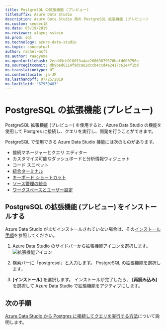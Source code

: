 ```yaml
---
title: PostgreSQL の拡張機能 (プレビュー)
titleSuffix: Azure Data Studio
description: Azure Data Studio 用の PostgreSQL 拡張機能 (プレビュー)
ms.custom: seodec18
ms.date: 03/19/2019
ms.reviewer: alayu; sstein
ms.prod: sql
ms.technology: azure-data-studio
ms.topic: conceptual
author: rachel-msft
ms.author: raagyema
ms.openlocfilehash: 2ecdd3cb918013a4ae26869679576bafd003756e
ms.sourcegitcommit: db9bed6214f9dca82dccb4ccd4a2417c62e4f1bd
ms.translationtype: HT
ms.contentlocale: ja-JP
ms.lasthandoff: 07/25/2019
ms.locfileid: "67959483"
---
```

# <a name="postgresql-extension-preview"></a>PostgreSQL の拡張機能 (プレビュー)

PostgreSQL 拡張機能 (プレビュー) を使用すると、Azure Data Studio の機能を使用して Postgres に接続し、クエリを実行し、開発を行うことができます。 

PostgreSQL で使用できる Azure Data Studio 機能には次のものがあります。

- 接続マネージャーとクエリ エディター
- カスタマイズ可能なダッシュボードと分析情報ウィジェット
- コード スニペット
- [統合ターミナル](integrated-terminal.md)
- [キーボード ショートカット](keyboard-shortcuts.md)
- [ソース管理の統合](source-control.md)
- [ワークスペースとユーザー設定](settings.md)


## <a name="install-the-postgresql-extension-preview"></a>PostgreSQL の拡張機能 (プレビュー) をインストールする

Azure Data Studio がまだインストールされていない場合は、その[インストール手順](download.md)を参照してください。

1. Azure Data Studio のサイドバーから拡張機能アイコンを選択します。
   ![拡張機能アイコン](media/extensions/postgresql-extension/extensions-icon.png)

2. 検索バーに「postgresql」と入力します。 PostgreSQL の拡張機能を選択します。

3. **[インストール]** を選択します。 インストールが完了したら、 **[再読み込み]** を選択して Azure Data Studio で拡張機能をアクティブにします。


## <a name="next-steps"></a>次の手順

[Azure Data Studio から Postgres に接続してクエリを実行する方法](quickstart-postgres.md)について説明します。

